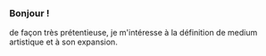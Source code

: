 ### Bonjour ! 

de façon très prétentieuse, je m'intéresse à la définition de medium artistique et à son expansion.
